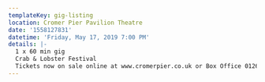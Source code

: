 ```yaml
---
templateKey: gig-listing
location: Cromer Pier Pavilion Theatre
date: '1558127831'
datetime: 'Friday, May 17, 2019 7:00 PM'
details: |-
  1 x 60 min gig
  Crab & Lobster Festival
  Tickets now on sale online at www.cromerpier.co.uk or Box Office 01263 512 495
---
```


